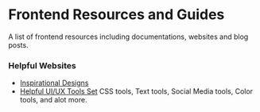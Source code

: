 # Frontend Resources and Guides
A list of frontend resources including documentations, websites and blog posts.

### Helpful Websites
- [Inspirational Designs](https://onepagelove.com/tag/particles)
- [Helpful UI/UX Tools Set](https://10015.io/) CSS tools, Text tools, Social Media tools, Color tools, and alot more.
